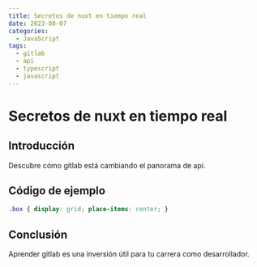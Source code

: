 ```yaml
---
title: Secretos de nuxt en tiempo real
date: 2023-08-07
categories:
  - JavaScript
tags:
  - gitlab
  - api
  - typescript
  - javascript
---
```


# Secretos de nuxt en tiempo real

## Introducción

Descubre cómo gitlab está cambiando el panorama de api.

## Código de ejemplo

```css
.box { display: grid; place-items: center; }
```

## Conclusión

Aprender gitlab es una inversión útil para tu carrera como desarrollador.